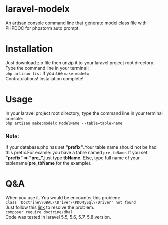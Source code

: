 # laravel-modelx
An artisan console command line that generate model class file with PHPDOC for phpstorm auto prompt. <br>

<h1>Installation</h1>
Just download zip file then unzip it to your laravel project root directory.<br>
Type the command line in your terminal:<br>
<code>php artisan list</code>
If you see <code>make:modelx</code><br>
Contratulations! Installation complete!

<h1>Usage</h1>
In your laravel project root directory, type the command line in your terminal console:<br>
<code>php artisan make:modelx ModelName --table=table-name</code><br>
<h3>Note:</h3> If your database.php has set <b>"prefix"</b>.Your table name should not be had this prefix.For examle: you have a table named <code>pre_tbName</code>. If you set <b>"prefix" => "pre_"</b>,just type <b>tbName</b>. Else, type full name of your tablename(<b>pre_tbName</b> for the example).

<h1>Q&A</h1>
When you use it. You would be encounter this problem:<br>
<code>Class 'Doctrine\\DBAL\\Driver\\PDOMySql\\Driver' not found</code><br>
Just follow this <a href="https://stackoverflow.com/questions/33817983/artisan-migration-error-class-doctrine-dbal-driver-pdomysql-driver-not-fo">link</a> to resolve the problem.<br>
<code>composer require doctrine/dbal</code><br>
Code was tested in laravel 5.5, 5.6, 5.7, 5.8 version.
